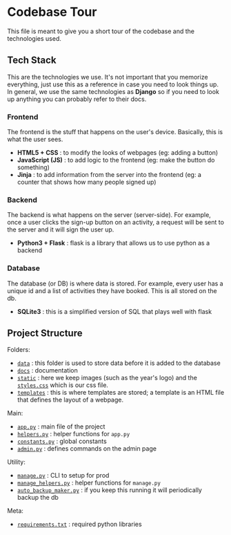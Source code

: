 # Codebase Tour
This file is meant to give you a short tour of the codebase and the technologies used.

## Tech Stack
This are the technologies we use.
It's not important that you memorize everything, just use this as a reference in case you need to look things up.
In general, we use the same technologies as **Django** so if you need to look up anything you can probably refer to their docs.

### Frontend
The frontend is the stuff that happens on the user's device.
Basically, this is what the user sees.
- **HTML5 + CSS** : to modify the looks of webpages (eg: adding a button)
- **JavaScript (JS)** : to add logic to the frontend (eg: make the button do something)
- **Jinja** : to add information from the server into the frontend (eg: a counter that shows how many people signed up)

### Backend
The backend is what happens on the server (server-side).
For example, once a user clicks the sign-up button on an activity, a request will be sent to the server and it will sign the user up.
- **Python3 + Flask** : flask is a library that allows us to use python as a backend

### Database
The database (or DB) is where data is stored.
For example, every user has a unique id and a list of activities they have booked.
This is all stored on the db.
- **SQLite3** : this is a simplified version of SQL that plays well with flask

## Project Structure
Folders:
- [`data`](data) : this folder is used to store data before it is added to the database
- [`docs`](docs) : documentation
- [`static`](static) : here we keep images (such as the year's logo) and the [`styles.css`](static/styles.css) which is our css file.
- [`templates`](templates) : this is where templates are stored; a template is an HTML file that defines the layout of a webpage.

Main:
- [`app.py`](app.py) : main file of the project
- [`helpers.py`](helpers.py) : helper functions for `app.py`
- [`constants.py`](constants.py) : global constants
- [`admin.py`](admin.py) : defines commands on the admin page

Utility:
- [`manage.py`](manage.py) : CLI to setup for prod
- [`manage_helpers.py`](manage_helpers.py) : helper functions for `manage.py`
- [`auto_backup_maker.py`](auto_backup_maker.py) : if you keep this running it will periodically backup the db

Meta:
- [`requirements.txt`](requirements.txt) : required python libraries
